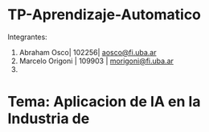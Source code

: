 # TP-Aprendizaje-Automatico
Integrantes:
1. Abraham Osco| 102256| aosco@fi.uba.ar
2. Marcelo Origoni | 109903 | morigoni@fi.uba.ar
3. 


# Tema: Aplicacion de IA en la Industria de 
